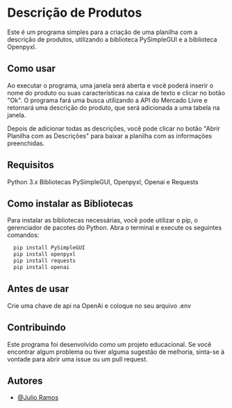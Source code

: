 
# Descrição de Produtos

Este é um programa simples para a criação de uma planilha com a descrição de produtos, utilizando a biblioteca PySimpleGUI e a biblioteca Openpyxl.

## Como usar

Ao executar o programa, uma janela será aberta e você poderá inserir o nome do produto ou suas características na caixa de texto e clicar no botão "Ok". O programa fará uma busca utilizando a API do Mercado Livre e retornará uma descrição do produto, que será adicionada a uma tabela na janela.

Depois de adicionar todas as descrições, você pode clicar no botão "Abrir Planilha com as Descrições" para baixar a planilha com as informações preenchidas.

## Requisitos

Python 3.x
Bibliotecas PySimpleGUI, Openpyxl, Openai e Requests

## Como instalar as Bibliotecas

Para instalar as bibliotecas necessárias, você pode utilizar o pip, o gerenciador de pacotes do Python. Abra o terminal e execute os seguintes comandos:




```bash
  pip install PySimpleGUI
  pip install openpyxl
  pip install requests
  pip install openai
```

## Antes de usar
Crie uma chave de api na OpenAi e coloque no seu arquivo .env
    
## Contribuindo

Este programa foi desenvolvido como um projeto educacional. Se você encontrar algum problema ou tiver alguma sugestão de melhoria, sinta-se à vontade para abrir uma issue ou um pull request.


## Autores

- [@Julio Ramos](https://www.github.com/juhlio)

